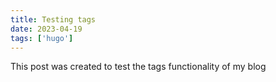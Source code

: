 ```yaml
---
title: Testing tags
date: 2023-04-19
tags: ['hugo']
---
```


This post was created to test the tags functionality of my blog
